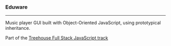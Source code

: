 ### Eduware
***

Music player GUI built with Object-Oriented JavaScript, using prototypical inheritance.

Part of the [Treehouse Full Stack JavaScript track](https://github.com/michaeltharper/eduware/Treehouse-Full-Stack-JavaScript)
